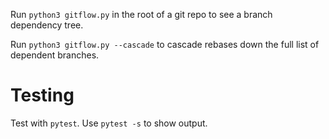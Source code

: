 Run `python3 gitflow.py` in the root of a git repo to see a branch dependency tree.

Run `python3 gitflow.py --cascade` to cascade rebases down the full list of dependent branches.

# Testing
Test with `pytest`. Use `pytest -s` to show output.
